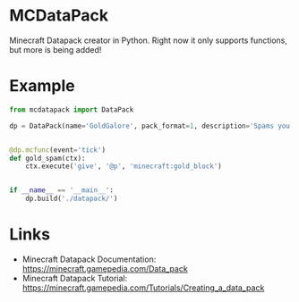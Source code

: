 # MCDataPack
Minecraft Datapack creator in Python. Right now it only supports functions, but more is being added!

# Example
```python
from mcdatapack import DataPack

dp = DataPack(name='GoldGalore', pack_format=1, description='Spams you with gold forever!')


@dp.mcfunc(event='tick')
def gold_spam(ctx):
    ctx.execute('give', '@p', 'minecraft:gold_block')


if __name__ == '__main__':
    dp.build('./datapack/')
```

# Links
- Minecraft Datapack Documentation: https://minecraft.gamepedia.com/Data_pack
- Minecraft Datapack Tutorial: https://minecraft.gamepedia.com/Tutorials/Creating_a_data_pack
